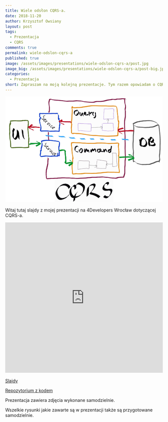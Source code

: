 ```yaml
---
title: Wiele odsłon CQRS-a.
date: 2018-11-20
author: Krzysztof Owsiany
layout: post
tags:
  - Prezentacja
  - CQRS
comments: true
permalink: wiele-odslon-cqrs-a
published: true
image: /assets/images/presentations/wiele-odslon-cqrs-a/post.jpg
image_big: /assets/images/presentations/wiele-odslon-cqrs-a/post-big.jpg
categories:
  - Prezentacja
short: Zapraszam na moją kolejną prezentacje. Tym razem opowiadam o CQRS-ie, CQS-ie. Wielu bibliotekach powiązanych z CQRS-em dla różnych języków programowania. Jak zbudowany jest dlaczego warto go stosować. 
---
```

![Wiele odsłon CQRS-a.!][post-big]

Witaj tutaj slajdy z mojej prezentacji na 4Developers Wrocław dotyczącej CQRS-a.

<div width="640" height="480" style="margin-left:auto; margin-right:auto;">
<embed width="100%" height="480" src="https://www.youtube.com/embed/3X43CHhr4r0"/>
</div >

[Slajdy][slides]

[Repozytorium z kodem][github]

Prezentacja zawiera zdjęcia wykonane samodzielnie. 

Wszelkie rysunki jakie zawarte są w prezentacji także są przygotowane samodzielnie.


[slides]: /assets/slides/wiele-odslon-cqrs-a.pdf

[post]: /assets/images/presentations/wiele-odslon-cqrs-a/post.jpg
[post-big]: /assets/images/presentations/wiele-odslon-cqrs-a/post-big.jpg
[github]: https://github.com/godevblog/cqrs-examples